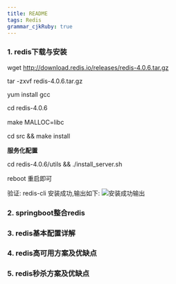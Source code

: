 ```yaml
---
title: README
tags: Redis
grammar_cjkRuby: true
---
```

### 1. redis下载与安装
wget http://download.redis.io/releases/redis-4.0.6.tar.gz

tar -zxvf redis-4.0.6.tar.gz

yum install gcc

cd redis-4.0.6

make MALLOC=libc　　

cd src && make install

**服务化配置**

cd  redis-4.0.6/utils && ./install_server.sh

reboot 重启即可

验证: redis-cli 
安装成功,输出如下:
![安装成功输出](./images/1550039622430.png)

### 2. springboot整合redis


### 3. redis基本配置详解

### 4. redis高可用方案及优缺点

### 5. redis秒杀方案及优缺点